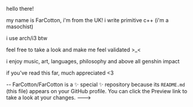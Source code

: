 hello there!

my name is FarCotton, i'm from the UK!
i write primitive c++ (i'm a masochist)

i use arch/i3 btw 

feel free to take a look and make me feel validated >_<

i enjoy music, art, languages, philosophy and above all genshin impact

if you've read this far, much appreciated <3

--
FarCotton/FarCotton is a ✨ special ✨ repository because its `README.md` (this file) appears on your GitHub profile.
You can click the Preview link to take a look at your changes.
--->
